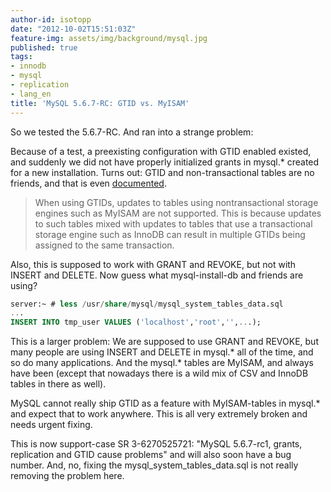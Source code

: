 ```yaml
---
author-id: isotopp
date: "2012-10-02T15:51:03Z"
feature-img: assets/img/background/mysql.jpg
published: true
tags:
- innodb
- mysql
- replication
- lang_en
title: 'MySQL 5.6.7-RC: GTID vs. MyISAM'
---
```

So we tested the 5.6.7-RC. And ran into a strange problem:

Because of a test, a preexisting configuration with GTID enabled existed,
and suddenly we did not have properly initialized grants in mysql.\* created
for a new installation.  Turns out: GTID and non-transactional tables are no
friends, and that is even
[documented](http://dev.mysql.com/doc/refman/5.6/en/replication-gtids-restrictions.html).

> When using GTIDs, updates to tables using nontransactional storage engines
> such as MyISAM are not supported.  This is because updates to such tables
> mixed with updates to tables that use a transactional storage engine such
> as InnoDB can result in multiple GTIDs being assigned to the same
> transaction.

Also, this is supposed to work with GRANT and REVOKE, but not with INSERT
and DELETE.  Now guess what mysql-install-db and friends are using?

```sql
server:~ # less /usr/share/mysql/mysql_system_tables_data.sql
...
INSERT INTO tmp_user VALUES ('localhost','root','',...);
```

This is a larger problem: We are supposed to use GRANT and REVOKE, but many
people are using INSERT and DELETE in mysql.\* all of the time, and so do
many applications.  And the mysql.\* tables are MyISAM, and always have been
(except that nowadays there is a wild mix of CSV and InnoDB tables in there
as well).

MySQL cannot really ship GTID as a feature with MyISAM-tables in mysql.\*
and expect that to work anywhere.  This is all very extremely broken and
needs urgent fixing.

This is now support-case SR 3-6270525721: "MySQL 5.6.7-rc1, grants,
replication and GTID cause problems" and will also soon have a bug number. 
And, no, fixing the mysql_system_tables_data.sql is not really removing the
problem here.
